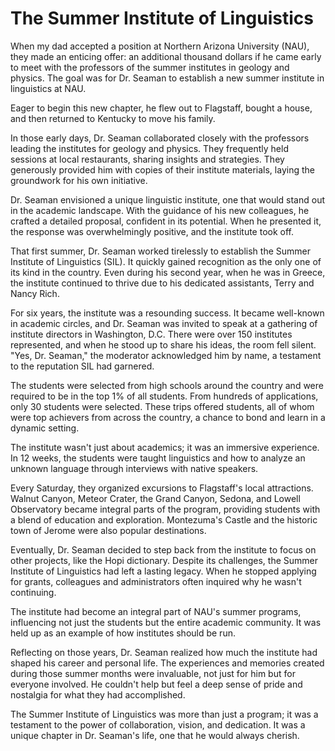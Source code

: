 # The Summer Institute of Linguistics

When my dad accepted a position at Northern Arizona University (NAU), they made an enticing offer: an additional
thousand dollars if he came early to meet with the professors of the summer institutes in geology and physics. The goal
was for Dr. Seaman to establish a new summer institute in linguistics at NAU.

Eager to begin this new chapter, he flew out to Flagstaff, bought a house, and then returned to Kentucky to move his
family.

In those early days, Dr. Seaman collaborated closely with the professors leading the institutes for geology and physics.
They frequently held sessions at local restaurants, sharing insights and strategies. They generously provided him with
copies of their institute materials, laying the groundwork for his own initiative.

Dr. Seaman envisioned a unique linguistic institute, one that would stand out in the academic landscape. With the
guidance of his new colleagues, he crafted a detailed proposal, confident in its potential. When he presented it, the
response was overwhelmingly positive, and the institute took off.

That first summer, Dr. Seaman worked tirelessly to establish the Summer Institute of Linguistics (SIL). It quickly
gained recognition as the only one of its kind in the country. Even during his second year, when he was in Greece, the
institute continued to thrive due to his dedicated assistants, Terry and Nancy Rich.

For six years, the institute was a resounding success. It became well-known in academic circles, and Dr. Seaman was
invited to speak at a gathering of institute directors in Washington, D.C. There were over 150 institutes represented,
and when he stood up to share his ideas, the room fell silent. "Yes, Dr. Seaman," the moderator acknowledged him by
name, a testament to the reputation SIL had garnered.

The students were selected from high schools around the country and were required to be in the top 1% of all students.
From hundreds of applications, only 30 students were selected. These trips offered students, all of whom were top
achievers from across the country, a chance to bond and learn in a dynamic setting.

The institute wasn't just about academics; it was an immersive experience. In 12 weeks, the students were taught
linguistics and how to analyze an unknown language through interviews with native speakers.

Every Saturday, they organized excursions to Flagstaff's local attractions. Walnut Canyon, Meteor Crater, the Grand
Canyon, Sedona, and Lowell Observatory became integral parts of the program, providing students with a blend of
education and exploration. Montezuma's Castle and the historic town of Jerome were also popular destinations.

Eventually, Dr. Seaman decided to step back from the institute to focus on other projects, like the Hopi dictionary.
Despite its challenges, the Summer Institute of Linguistics had left a lasting legacy. When he stopped applying for
grants, colleagues and administrators often inquired why he wasn't continuing.

The institute had become an integral part of NAU's summer programs, influencing not just the students but the entire
academic community. It was held up as an example of how institutes should be run.

Reflecting on those years, Dr. Seaman realized how much the institute had shaped his career and personal life. The
experiences and memories created during those summer months were invaluable, not just for him but for everyone involved.
He couldn't help but feel a deep sense of pride and nostalgia for what they had accomplished.

The Summer Institute of Linguistics was more than just a program; it was a testament to the power of collaboration,
vision, and dedication. It was a unique chapter in Dr. Seaman's life, one that he would always cherish.

